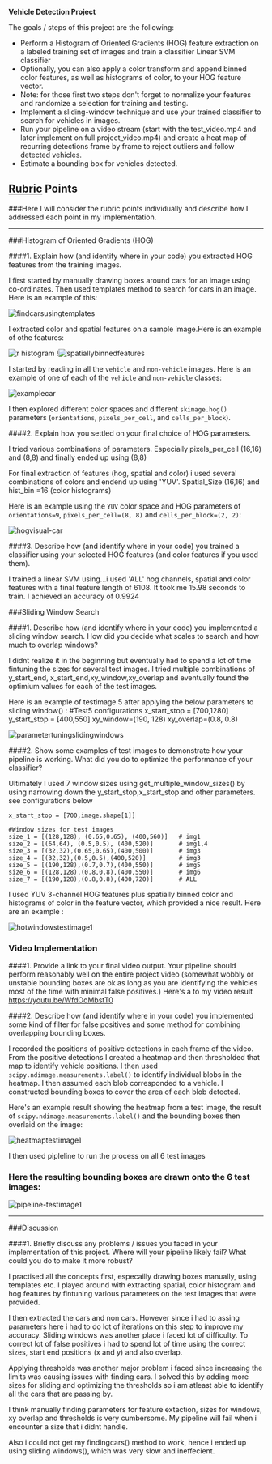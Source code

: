 
**Vehicle Detection Project**

The goals / steps of this project are the following:

* Perform a Histogram of Oriented Gradients (HOG) feature extraction on a labeled training set of images and train a classifier Linear SVM classifier
* Optionally, you can also apply a color transform and append binned color features, as well as histograms of color, to your HOG feature vector. 
* Note: for those first two steps don't forget to normalize your features and randomize a selection for training and testing.
* Implement a sliding-window technique and use your trained classifier to search for vehicles in images.
* Run your pipeline on a video stream (start with the test_video.mp4 and later implement on full project_video.mp4) and create a heat map of recurring detections frame by frame to reject outliers and follow detected vehicles.
* Estimate a bounding box for vehicles detected.


## [Rubric](https://review.udacity.com/#!/rubrics/513/view) Points
###Here I will consider the rubric points individually and describe how I addressed each point in my implementation.  

---

###Histogram of Oriented Gradients (HOG)

####1. Explain how (and identify where in your code) you extracted HOG features from the training images.

I first started by manually drawing boxes around cars for an image using co-ordinates. 
Then used templates method to search for cars in an image.
Here is an example of this:

![findcarsusingtemplates](https://user-images.githubusercontent.com/15799394/29290848-360ebbe0-815f-11e7-9d7a-a40d1a3ff35a.png)

I extracted color and spatial features on a sample image.Here is an example of othe features:

![r histogram](https://user-images.githubusercontent.com/15799394/29290862-3677f36c-815f-11e7-8839-1429ee06fdd7.png)
!![spatiallybinnedfeatures](https://user-images.githubusercontent.com/15799394/29290863-3688d966-815f-11e7-8931-d2d1e871f07b.png)


I started by reading in all the `vehicle` and `non-vehicle` images.  Here is an example of one of each of the `vehicle` and `non-vehicle` classes:

![examplecar](https://user-images.githubusercontent.com/15799394/29290845-360c6f98-815f-11e7-8e8f-ef15ca25ea45.png)

I then explored different color spaces and different `skimage.hog()` parameters (`orientations`, `pixels_per_cell`, and `cells_per_block`). 



####2. Explain how you settled on your final choice of HOG parameters.

I tried various combinations of parameters. Especially pixels_per_cell (16,16) and (8,8) and finally ended up using (8,8)

For final extraction of features (hog, spatial and color) i used several combinations of colors and endend up using 'YUV'.
Spatial_Size (16,16) and hist_bin =16 (color histograms)

Here is an example using the `YUV` color space and HOG parameters of `orientations=9`, `pixels_per_cell=(8, 8)` and `cells_per_block=(2, 2)`:

![hogvisual-car](https://user-images.githubusercontent.com/15799394/29290851-363455d0-815f-11e7-83e6-fdc0e15dd227.png)

####3. Describe how (and identify where in your code) you trained a classifier using your selected HOG features (and color features if you used them).

I trained a linear SVM using...i used 'ALL' hog channels, spatial and color features with a final feature length of 6108. It took me 15.98 seconds to train. I achieved an accuracy of 0.9924

###Sliding Window Search

####1. Describe how (and identify where in your code) you implemented a sliding window search.  How did you decide what scales to search and how much to overlap windows?

I didnt realize it in the beginning but eventually had to spend a lot of time fintuning the sizes for several test images.
I tried multiple combinations of y_start_end, x_start_end,xy_window,xy_overlap and eventually found the optimium values for each of the test images.

Here is an example of testimage 5 after applying the below parameters to sliding window() :
#Test5 configurations
x_start_stop = [700,1280]
y_start_stop = [400,550]
xy_window=(190, 128)
xy_overlap=(0.8, 0.8)

![parametertuningslidingwindows](https://user-images.githubusercontent.com/15799394/29290855-364f1758-815f-11e7-979c-69e77725193c.png)



####2. Show some examples of test images to demonstrate how your pipeline is working.  What did you do to optimize the performance of your classifier?

Ultimately I used 7 window sizes using get_multiple_window_sizes() by using narrowing down the y_start_stop,x_start_stop and other parameters.
see configurations below

    x_start_stop = [700,image.shape[1]]

    #Window sizes for test images
    size_1 = [(128,128), (0.65,0.65), (400,560)]   # img1
    size_2 = [(64,64), (0.5,0.5), (400,520)]       # img1,4
    size_3 = [(32,32),(0.65,0.65),(400,500)]       # img3
    size_4 = [(32,32),(0.5,0.5),(400,520)]         # img3
    size_5 = [(190,128),(0.7,0.7),(400,550)]       # img5
    size_6 = [(128,128),(0.8,0.8),(400,550)]       # img6
    size_7 = [(190,128),(0.8,0.8),(400,720)]       # ALL


I used YUV 3-channel HOG features plus spatially binned color and histograms of color in the feature vector, which provided a nice result.  Here are an example :

![hotwindowstestimage1](https://user-images.githubusercontent.com/15799394/29290853-36382872-815f-11e7-92a7-fa11624ab16e.png)


### Video Implementation

####1. Provide a link to your final video output.  Your pipeline should perform reasonably well on the entire project video (somewhat wobbly or unstable bounding boxes are ok as long as you are identifying the vehicles most of the time with minimal false positives.)
Here's a to my video result https://youtu.be/WfdOoMbstT0


####2. Describe how (and identify where in your code) you implemented some kind of filter for false positives and some method for combining overlapping bounding boxes.

I recorded the positions of positive detections in each frame of the video.  From the positive detections I created a heatmap and then thresholded that map to identify vehicle positions.  I then used `scipy.ndimage.measurements.label()` to identify individual blobs in the heatmap.  I then assumed each blob corresponded to a vehicle.  I constructed bounding boxes to cover the area of each blob detected.  

Here's an example result showing the heatmap from a test image, the result of `scipy.ndimage.measurements.label()` and the bounding boxes then overlaid on the image:

![heatmaptestimage1](https://user-images.githubusercontent.com/15799394/29290847-360e35d0-815f-11e7-8d5a-7ea1164edc55.png)

I then used pipleline to run the process on all 6 test images

### Here the resulting bounding boxes are drawn onto the 6 test images:

![pipeline-testimage1](https://user-images.githubusercontent.com/15799394/29290856-364f1dac-815f-11e7-9f82-8d17a346d838.png)




---

###Discussion

####1. Briefly discuss any problems / issues you faced in your implementation of this project.  Where will your pipeline likely fail?  What could you do to make it more robust?

I practised all the concepts first, especailly drawing boxes manually, using templates etc. I played around with extracting spatial, color histogram and hog features by fintuning various parameters on the test images that were provided.

I then extracted the cars and non cars. However since i had to assing parameters here i had to do lot of iterations on this step to improve my accuracy.
Sliding windows was another place i faced lot of difficulty. To correct lot of false positives i had to spend lot of time using the correct sizes, start end positions (x and y) and also overlap.

Applying thresholds was another major problem i faced since increasing the limits was causing issues with finding cars. I solved this by adding more sizes for sliding and optimizing the thresholds so i am atleast able to identify all the cars that are passing by.

I think manually finding parameters for feature extaction, sizes for windows, xy overlap and thresholds is very cumbersome.
My pipeline will fail when i encounter a size that i didnt handle.

Also i could not get my findingcars() method to work, hence i ended up using sliding windows(), which was very slow and ineffecient.

